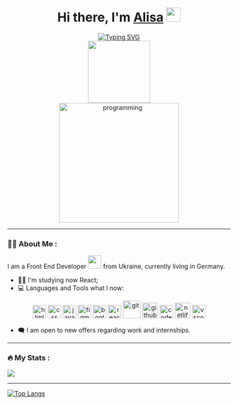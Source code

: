 <h1 align="center">Hi there, I'm <a href="" target="_blank">Alisa</a> 
<img src="https://github.com/blackcater/blackcater/raw/main/images/Hi.gif" height="32"/></h1>
<div align="center">
 <a href="https://git.io/typing-svg"><img src="https://readme-typing-svg.herokuapp.com?font=Fira+Code&weight=600&size=25&pause=1000&color=1E5EC6&width=553&lines=Front-end+Web+Developer+from+Germany" alt="Typing SVG" /></a>
</div>
<div align="center">
  <img src="https://komarev.com/ghpvc/?username=Alisa-Popovuch&style=flat-square&color=blue" alt="" width="140px"/>
</div>
<div align="center">
  <img src="https://media2.giphy.com/media/v1.Y2lkPTc5MGI3NjExMDVmMnFuaDk5YXJxNHRjYzhxdDMxbjlwbTJhc3lhM2UxNDc1cTU4MSZlcD12MV9pbnRlcm5hbF9naWZfYnlfaWQmY3Q9Zw/L1R1tvI9svkIWwpVYr/giphy.webp" width="270px" alt="programming"/>
</div>

---

### :woman_technologist: About Me :
I am a Front End Developer <img src="https://media.giphy.com/media/WUlplcMpOCEmTGBtBW/giphy.gif" width="30"> from Ukraine, currently living in Germany.
- :woman_student: I'm studying now React;
- 💻 Languages and Tools what I now:
 <div align="center" justify-content="space-around">
   <img src="https://simpleicons.org/icons/html5.svg" alt="html" width="30px"/>
  <img src="https://simpleicons.org/icons/css3.svg" alt="css" width="30px"/>
  <img src="https://simpleicons.org/icons/javascript.svg" alt="java script" width="30px"/>
  <img src="https://simpleicons.org/icons/figma.svg" alt="figma" width="30px"/>
  <img src="https://simpleicons.org/icons/bootstrap.svg" alt="bootstrap" width="30px"/>
  <img src="https://cdn.jsdelivr.net/gh/devicons/devicon@latest/icons/react/react-original.svg" alt="react" width="30px"/>
  <img src="https://cdn.jsdelivr.net/gh/devicons/devicon@latest/icons/git/git-original-wordmark.svg" alt="git" width="40px"/>
  <img src="https://cdn.jsdelivr.net/gh/devicons/devicon@latest/icons/github/github-original-wordmark.svg" alt="github" width="35px"/>
  <img src="https://cdn.jsdelivr.net/gh/devicons/devicon@latest/icons/codepen/codepen-original.svg" alt="codepen" width="30px"/>
  <img src="https://cdn.jsdelivr.net/gh/devicons/devicon@latest/icons/netlify/netlify-plain.svg" alt="netlify" width="35px"/>
  <img src="https://cdn.jsdelivr.net/gh/devicons/devicon@latest/icons/vscode/vscode-original.svg" alt="vscode" width="30px"/>
</div>

- :left_speech_bubble: I am open to new offers regarding work and internships.

 ---
### :fire: My Stats :
 <img src="https://github-readme-streak-stats.herokuapp.com/?user=Alisa-Popovuch&theme=dark&background=000000"/>

 ---
 [![Top Langs](https://github-readme-stats.vercel.app/api/top-langs/?username=Alisa-Popovuch&layout=compact&theme=vision-friendly-dark)](https://github.com/anuraghazra/github-readme-stats)

 

 




